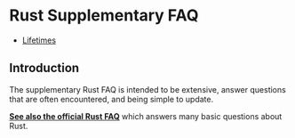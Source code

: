 
# Rust Supplementary FAQ

* [Lifetimes](#lifetimes)

## Introduction
The supplementary Rust FAQ is intended to be extensive, answer questions that are often encountered, and being simple to update.

[**See also the official Rust FAQ**](https://www.rust-lang.org/en-US/faq.html) which answers many basic questions about Rust.

